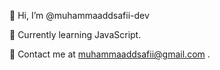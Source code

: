  👋 Hi, I’m @muhammaaddsafii-dev

 🧠 Currently learning JavaScript.
 
 📩 Contact me at muhammaaddsafii@gmail.com .

<!---
muhammaaddsafii-dev/muhammaaddsafii-dev is a ✨ special ✨ repository because its `README.md` (this file) appears on your GitHub profile.
You can click the Preview link to take a look at your changes.
--->

